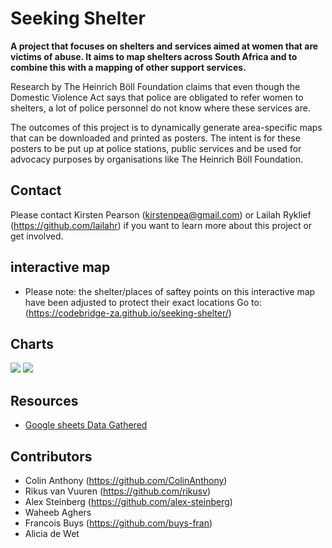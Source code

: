 # Seeking Shelter

**A project that focuses on shelters and services aimed at women that are victims of abuse. It aims to map shelters across South Africa and to combine this with a mapping of other support services.**

Research by The Heinrich Böll Foundation claims that even though the Domestic Violence Act says that police are obligated to refer women to shelters, a lot of police personnel do not know where these services are. 

The outcomes of this project is to dynamically generate area-specific maps that can be downloaded and printed as posters. The intent is for these posters to be put up at police stations, public services and be used for advocacy purposes by organisations like The Heinrich Böll Foundation.

## Contact
Please contact Kirsten Pearson (kirstenpea@gmail.com) or Lailah Ryklief (https://github.com/lailahr) if you want to learn more about this project or get involved.

<!-- START_EXCLUDE -->

## interactive map
- Please note: the shelter/places of saftey points on this interactive map have been adjusted to protect their exact locations
Go to: (https://codebridge-za.github.io/seeking-shelter/)

## Charts
![](data/charts/number-of-sherts-per-province.png)
![](data/charts/female-population-per-province.png)

## Resources
- [Google sheets Data Gathered](https://docs.google.com/spreadsheets/d/16QnoXu2MDsbSpIE6H52mYsLbXZdmieqgsean8i_3RlA/edit#gid=590324052)

<!-- END_EXCLUDE -->

## Contributors
- Colin Anthony (https://github.com/ColinAnthony)
- Rikus van Vuuren (https://github.com/rikusv)
- Alex Steinberg (https://github.com/alex-steinberg)
- Waheeb Aghers
- Francois Buys (https://github.com/buys-fran)
- Alicia de Wet
